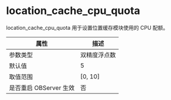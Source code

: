 location_cache_cpu_quota 
=============================================

location_cache_cpu_quota 用于设置位置缓存模块使用的 CPU 配额。


|      **属性**      |  **描述**   |
|------------------|-----------|
| 参数类型             | 双精度浮点数    |
| 默认值              | 5         |
| 取值范围             | \[0, 10\] |
| 是否重启 OBServer 生效 | 否         |


